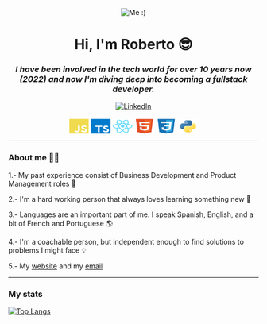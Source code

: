 <div id="header" align = "center">
    <img src="https://media.giphy.com/media/zOvBKUUEERdNm/giphy.gif" alt="Me :)" width="200">
    <h1 align = "center">Hi, I'm Roberto 😎</h1>
    <h3 align = "center" font-><i>I have been involved in the tech world for over 10 years now (2022) and now I'm diving deep into becoming a fullstack developer.</i></h3>
</div>

<div id="badges" align = "center">
    <a href="https://www.linkedin.com/in/roberto-perez-hernandez/" target="_blank"><img src="https://img.shields.io/badge/LinkedIn-0077B5?style=for-the-badge&logo=linkedin&logoColor=white" target = "_blank" alt="LinkedIn"></a>
</div>

<div dir="auto" align = "center"><br>
  <img align="center" alt="Rafa-Js" height="30" width="40" src="https://raw.githubusercontent.com/devicons/devicon/master/icons/javascript/javascript-plain.svg" style="max-width: 100%;">
  <img align="center" alt="Rafa-Ts" height="30" width="40" src="https://raw.githubusercontent.com/devicons/devicon/master/icons/typescript/typescript-plain.svg" style="max-width: 100%;">
  <img align="center" alt="Rafa-React" height="30" width="40" src="https://raw.githubusercontent.com/devicons/devicon/master/icons/react/react-original.svg" style="max-width: 100%;">
  <img align="center" alt="Rafa-HTML" height="30" width="40" src="https://raw.githubusercontent.com/devicons/devicon/master/icons/html5/html5-original.svg" style="max-width: 100%;">
  <img align="center" alt="Rafa-CSS" height="30" width="40" src="https://raw.githubusercontent.com/devicons/devicon/master/icons/css3/css3-original.svg" style="max-width: 100%;">
  <img align="center" alt="Rafa-Python" height="30" width="40" src="https://raw.githubusercontent.com/devicons/devicon/master/icons/python/python-original.svg" style="max-width: 100%;">
</div>

---

### About me 👨‍💻

1.- My past experience consist of Business Development and Product Management roles 👔

2.- I'm a hard working person that always loves learning something new 📖

3.- Languages are an important part of me. I speak Spanish, English, and a bit of French and Portuguese 🌎

4.- I'm a coachable person, but independent enough to find solutions to problems I might face 💡

5.- My [website](https://notfinishedyetbutalmostthere.com) and my [email](mailto:robertoisworking@gmail.com)

---

### My stats

[![Top Langs](https://github-readme-stats.vercel.app/api/top-langs/?username=robertoisworking&layout=compact)](https://github.com/robertoisworking/github-readme-stats)
